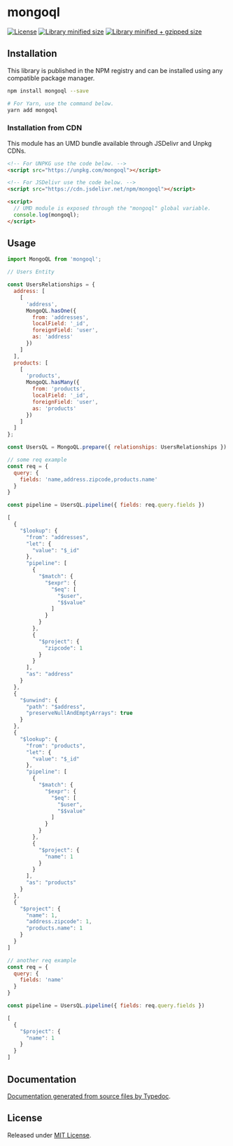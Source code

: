 # mongoql

<!-- [![Build Status](https://travis-ci.org/jgtbz/mongoql.svg?branch=master)](https://travis-ci.org/jgtbz/mongoql) -->
[![License](https://badgen.net/github/license/jgtbz/mongoql)](./LICENSE)
[![Library minified size](https://badgen.net/bundlephobia/min/mongoql)](https://bundlephobia.com/result?p=mongoql)
[![Library minified + gzipped size](https://badgen.net/bundlephobia/minzip/mongoql)](https://bundlephobia.com/result?p=mongoql)

## Installation

This library is published in the NPM registry and can be installed using any compatible package manager.

```sh
npm install mongoql --save

# For Yarn, use the command below.
yarn add mongoql
```

### Installation from CDN

This module has an UMD bundle available through JSDelivr and Unpkg CDNs.

```html
<!-- For UNPKG use the code below. -->
<script src="https://unpkg.com/mongoql"></script>

<!-- For JSDelivr use the code below. -->
<script src="https://cdn.jsdelivr.net/npm/mongoql"></script>

<script>
  // UMD module is exposed through the "mongoql" global variable.
  console.log(mongoql);
</script>
```

## Usage

```js
import MongoQL from 'mongoql';

// Users Entity

const UsersRelationships = {
  address: [
    [
      'address',
      MongoQL.hasOne({
        from: 'addresses',
        localField: '_id',
        foreignField: 'user',
        as: 'address'
      })
    ]
  ],
  products: [
    [
      'products',
      MongoQL.hasMany({
        from: 'products',
        localField: '_id',
        foreignField: 'user',
        as: 'products'
      })
    ]
  ]
};

const UsersQL = MongoQL.prepare({ relationships: UsersRelationships })

// some req example
const req = {
  query: {
    fields: 'name,address.zipcode,products.name'
  }
}

const pipeline = UsersQL.pipeline({ fields: req.query.fields })

[
  {
    "$lookup": {
      "from": "addresses",
      "let": {
        "value": "$_id"
      },
      "pipeline": [
        {
          "$match": {
            "$expr": {
              "$eq": [
                "$user",
                "$$value"
              ]
            }
          }
        },
        {
          "$project": {
            "zipcode": 1
          }
        }
      ],
      "as": "address"
    }
  },
  {
    "$unwind": {
      "path": "$address",
      "preserveNullAndEmptyArrays": true
    }
  },
  {
    "$lookup": {
      "from": "products",
      "let": {
        "value": "$_id"
      },
      "pipeline": [
        {
          "$match": {
            "$expr": {
              "$eq": [
                "$user",
                "$$value"
              ]
            }
          }
        },
        {
          "$project": {
            "name": 1
          }
        }
      ],
      "as": "products"
    }
  },
  {
    "$project": {
      "name": 1,
      "address.zipcode": 1,
      "products.name": 1
    }
  }
]

// another req example
const req = {
  query: {
    fields: 'name'
  }
}

const pipeline = UsersQL.pipeline({ fields: req.query.fields })

[
  {
    "$project": {
      "name": 1
    }
  }
]
```

## Documentation

[Documentation generated from source files by Typedoc](./docs/README.md).

## License

Released under [MIT License](./LICENSE).
